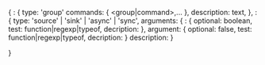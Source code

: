 
{
  <group>: {
    type: 'group'
    commands: {
      <group|command>,...
    },
    description: text,
  },
  <command>: {
    type: 'source' | 'sink' | 'async' | 'sync',
    arguments: {
      <arg>: {
        optional: boolean,
        test: function|regexp|typeof,
        decription: <text>
    },
    argument: {
      optional: false,
      test: function|regexp|typeof,
      decription: <text>
    }
    description: <text>
  }

}









